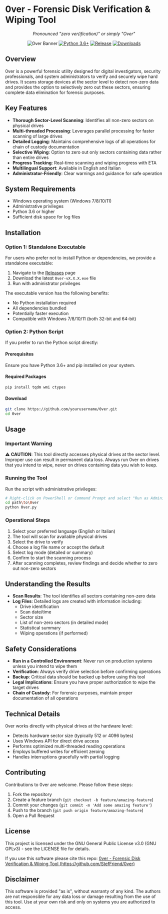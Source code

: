 # 0ver - Forensic Disk Verification & Wiping Tool

<div align="center">
  <p><em>Pronounced "zero ver(ification)" or simply "Over"</em></p>

  ![0ver Banner](https://img.shields.io/badge/0ver-Forensic%20Disk%20Verification%20%26%20Wiping%20Tool-blue)
  [![Python 3.6+](https://img.shields.io/badge/python-3.6+-blue.svg)](https://www.python.org/downloads/)
  [![Release](https://img.shields.io/github/v/release/yourusername/0ver?include_prereleases)](https://github.com/yourusername/0ver/releases)
  [![Downloads](https://img.shields.io/github/downloads/yourusername/0ver/total)](https://github.com/yourusername/0ver/releases)
</div>



## Overview

0ver is a powerful forensic utility designed for digital investigators, security professionals, and system administrators to verify and securely wipe hard drives. It scans storage devices at the sector level to detect non-zero data and provides the option to selectively zero out these sectors, ensuring complete data elimination for forensic purposes.

## Key Features

- **Thorough Sector-Level Scanning**: Identifies all non-zero sectors on physical drives
- **Multi-threaded Processing**: Leverages parallel processing for faster scanning of large drives
- **Detailed Logging**: Maintains comprehensive logs of all operations for chain of custody documentation
- **Selective Wiping**: Option to zero out only sectors containing data rather than entire drives
- **Progress Tracking**: Real-time scanning and wiping progress with ETA
- **Multilingual Support**: Available in English and Italian
- **Administrator-Friendly**: Clear warnings and guidance for safe operation

## System Requirements

- Windows operating system (Windows 7/8/10/11)
- Administrative privileges
- Python 3.6 or higher
- Sufficient disk space for log files

## Installation

### Option 1: Standalone Executable

For users who prefer not to install Python or dependencies, we provide a standalone executable:

1. Navigate to the [Releases](https://github.com/yourusername/0ver/releases) page
2. Download the latest `0ver-vX.X.X.exe` file
3. Run with administrator privileges

The executable version has the following benefits:
- No Python installation required
- All dependencies bundled
- Potentially faster execution
- Compatible with Windows 7/8/10/11 (both 32-bit and 64-bit)

### Option 2: Python Script

If you prefer to run the Python script directly:

#### Prerequisites

Ensure you have Python 3.6+ and pip installed on your system.

#### Required Packages

```bash
pip install tqdm wmi ctypes
```

#### Download

```bash
git clone https://github.com/yourusername/0ver.git
cd 0ver
```

## Usage

### Important Warning

⚠️ **CAUTION**: This tool directly accesses physical drives at the sector level. Improper use can result in permanent data loss. Always run 0ver on drives that you intend to wipe, never on drives containing data you wish to keep.

### Running the Tool

Run the script with administrative privileges:

```bash
# Right-click on PowerShell or Command Prompt and select "Run as Administrator"
cd path\to\0ver
python 0ver.py
```

### Operational Steps

1. Select your preferred language (English or Italian)
2. The tool will scan for available physical drives
3. Select the drive to verify
4. Choose a log file name or accept the default
5. Select log mode (detailed or summary)
6. Confirm to start the scanning process
7. After scanning completes, review findings and decide whether to zero out non-zero sectors

## Understanding the Results

- **Scan Results**: The tool identifies all sectors containing non-zero data
- **Log Files**: Detailed logs are created with information including:
  - Drive identification
  - Scan date/time
  - Sector size
  - List of non-zero sectors (in detailed mode)
  - Statistical summary
  - Wiping operations (if performed)

## Safety Considerations

- **Run in a Controlled Environment**: Never run on production systems unless you intend to wipe them
- **Verification**: Always verify drive selection before confirming operations
- **Backup**: Critical data should be backed up before using this tool
- **Legal Implications**: Ensure you have proper authorization to wipe the target drives
- **Chain of Custody**: For forensic purposes, maintain proper documentation of all operations

## Technical Details

0ver works directly with physical drives at the hardware level:

- Detects hardware sector size (typically 512 or 4096 bytes)
- Uses Windows API for direct drive access
- Performs optimized multi-threaded reading operations
- Employs buffered writes for efficient zeroing
- Handles interruptions gracefully with partial logging

## Contributing

Contributions to 0ver are welcome. Please follow these steps:

1. Fork the repository
2. Create a feature branch (`git checkout -b feature/amazing-feature`)
3. Commit your changes (`git commit -m 'Add some amazing feature'`)
4. Push to the branch (`git push origin feature/amazing-feature`)
5. Open a Pull Request

## License

This project is licensed under the GNU General Public License v3.0 (GNU GPLv3) - see the LICENSE file for details.

If you use this software please cite this repo: [0ver - Forensic Disk Verification & Wiping Tool (https://github.com/StefFriend/0ver)](https://github.com/StefFriend/0ver)

## Disclaimer

This software is provided "as is", without warranty of any kind. The authors are not responsible for any data loss or damage resulting from the use of this tool. Use at your own risk and only on systems you are authorized to access.

